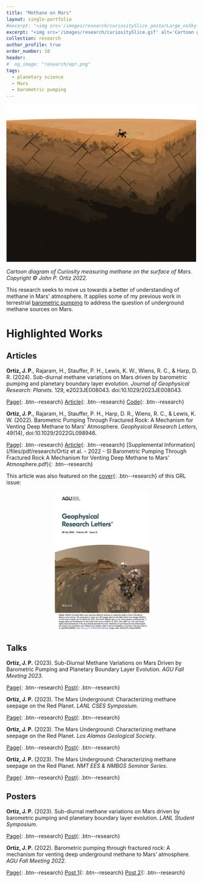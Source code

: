 ```yaml
---
title: "Methane on Mars"
layout: single-portfolio
#excerpt: "<img src='/images/research/curiositySlice_posterLarge_noSky_wFractures-01.png' alt='Cartoon of Curiosity measuring methane on the surface of Mars'>"
excerpt: "<img src='/images/research/curiositySlice.gif' alt='Cartoon gif of Curiosity measuring methane on the surface of Mars'>"
collection: research
author_profile: true
order_number: 10
header: 
#  og_image: "research/epr.png"
tags:
  - planetary science
  - Mars
  - barometric pumping
---
```


<!-- <div style="text-align: center;"> -->
<!-- <img src='/images/research/curiositySlice_posterLarge_noSky_wFractures-01.png'  -->
<!-- width='500px'> -->
<!-- </div> -->
<!-- *Cartoon schematic of Curiosity measuring methane on the surface of Mars.* -->

<!-- <img src='/images/research/curiositySlice_posterLarge_noSky_wFractures-01.png'  -->
<img src='/images/research/curiositySlice.gif' 
width='500px'>

*Cartoon diagram of Curiosity measuring methane on the surface of Mars.<br>
Copyright &copy; John P. Ortiz 2022.*


This research seeks to move us towards a better of understanding of methane in
Mars' atmosphere. It applies some of my previous work in terrestrial
[barometric pumping](/research/baro-pumping/) to address the question of
underground methane sources on Mars. 

# Highlighted Works

## Articles

<b>Ortiz, J. P.</b>, Rajaram, H., Stauffer, P. H., Lewis, K. W., Wiens, R. C., &
Harp, D. R. (2024). Sub-diurnal methane variations on Mars driven by
barometric pumping and planetary boundary layer evolution.  <i>Journal of
Geophysical Research: Planets</i>. 129, e2023JE008043. doi:10.1029/2023JE008043.

[Page](/publication/2024-mars-jgr){: .btn--research} [Article](https://agupubs.onlinelibrary.wiley.com/doi/10.1029/2023JE008043){: .btn--research} [Code](https://doi.org/10.5281/zenodo.10455952){: .btn--research} 
<!-- [Supplemental Information](/files/pdf/research/Ortiz et al. - 2022 - SI Barometric Pumping Through Fractured Rock A Mechanism for Venting Deep Methane to Mars' Atmosphere.pdf){: .btn--research}  -->


<b>Ortiz, J. P.</b>, Rajaram, H., Stauffer, P. H., Harp, D. R., Wiens, R. C., &
Lewis, K. W. (2022). Barometric Pumping Through Fractured Rock: A Mechanism for
Venting Deep Methane to Mars' Atmosphere. <i>Geophysical Research Letters</i>,
49(14), doi:10.1029/2022GL098946.

<!-- > There are many regions that meet the necessary conditions for sovereign governance in the world, but few secessionist conflicts.  -->

[Page](/publication/2022-mars-baro-grl){: .btn--research} [Article](https://agupubs.onlinelibrary.wiley.com/doi/10.1029/2022GL098946){: .btn--research}  [Supplemental Information](/files/pdf/research/Ortiz et al. - 2022 - SI Barometric Pumping Through Fractured Rock A Mechanism for Venting Deep Methane to Mars' Atmosphere.pdf){: .btn--research} 

This article was also featured on the [cover](https://agupubs.onlinelibrary.wiley.com/doi/epdf/10.1002/grl.62460){: .btn--research} of this GRL issue:

<div style="text-align: center;">
<img src='/images/research/GRLCover.jpg'
width='250px'>
</div>

<!-- [Preprint](/files/pdf/research/Turning the Lights on.pdf){: .btn--research} [Replication Archive](https://journals.sagepub.com/doi/suppl/10.1177/07388942211015242){: .btn--research} [GitHub Repo](https://github.com/jayrobwilliams/conflict-preemption){: .btn--research} -->

<!-- ## Manuscript in preparation -->
<!--  -->
<!-- Rob Williams. "Keeping a Lid on it: How Government efforts to Prevent Secession Attempts can Fail." Presented at the International Studies Association Annual Convention, Toronto, ON, March 2019. -->
>

## Talks

<b>Ortiz, J. P.</b> (2023). Sub-Diurnal Methane Variations on Mars Driven by Barometric Pumping and Planetary Boundary Layer Evolution. <i>AGU Fall Meeting 2023</i>.

[Page](/talks/2023-marsJGR-agu/){: .btn--research}
[Post](/posts/2023/12/aguConference-talk){: .btn--research}

<b>Ortiz, J. P.</b> (2023). The Mars Underground: Characterizing methane seepage on the Red Planet. <i>LANL CSES Symposium</i>.

[Page](/talks/2023-csesSymposium-mars/){: .btn--research}
[Post](/posts/2023/8/csesSymposium-talk/){: .btn--research}


<b>Ortiz, J. P.</b> (2023). The Mars Underground: Characterizing methane seepage on the Red Planet. <i>Los Alamos Geological Society</i>.

[Page](/talks/2023-marsUnderground-lags){: .btn--research}
[Post](/posts/2023/4/lagsMeeting/){: .btn--research}

<b>Ortiz, J. P.</b> (2023). The Mars Underground: Characterizing methane seepage on the Red Planet. <i>NMT EES & NMBGS Seminar Series</i>.

[Page](/talks/2023-marsUnderground-NMT){: .btn--research}
[Post](/posts/2023/4/nmtBureauSeminar/){: .btn--research}

## Posters

<b>Ortiz, J. P.</b> (2023). Sub-diurnal methane variations on Mars driven by barometric pumping and planetary boundary layer evolution. <i>LANL Student Symposium</i>.

[Page](/talks/2023-studentSymposium-poster){: .btn--research}
[Post](/posts/2023/8/studentSymposium/){: .btn--research}

<b>Ortiz, J. P.</b> (2022). Barometric pumping through fractured rock: A mechanism for venting deep underground methane to Mars’ atmosphere. <i>AGU Fall Meeting 2022</i>. 

[Page](/talks/2022-baroPumpingMars-agu){: .btn--research}
[Post 1](/posts/2022/12/aguFallMeeting/){: .btn--research}
[Post 2](/posts/2022/12/aguRecap/){: .btn--research}

